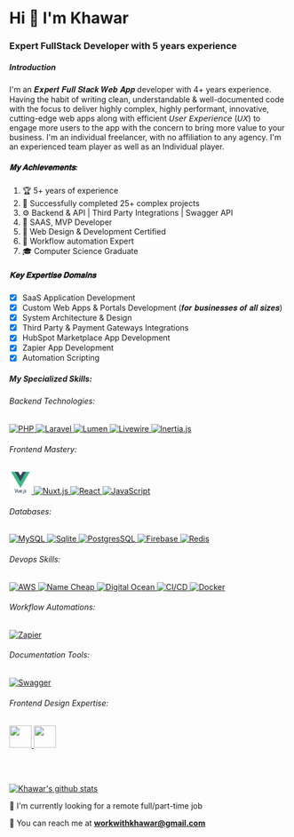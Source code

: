 <h1>Hi 👋 I'm Khawar</h1>
<h3>Expert FullStack Developer with 5 years experience</h3>

##### Introduction
I'm an 𝑬𝒙𝒑𝒆𝒓𝒕 𝑭𝒖𝒍𝒍 𝑺𝒕𝒂𝒄𝒌 𝑾𝒆𝒃 𝑨𝒑𝒑 developer with 4+ years experience. Having the habit of writing clean, understandable & well-documented code with the focus to deliver highly complex, highly performant, innovative, cutting-edge web apps along with efficient 𝘜𝘴𝘦𝘳 𝘌𝘹𝘱𝘦𝘳𝘪𝘦𝘯𝘤𝘦 (𝘜𝘟) to engage more users to the app with the concern to bring more value to your business. I'm an individual freelancer, with no affiliation to any agency. I'm an experienced team player as well as an Individual player.
</br>

##### 𝐌𝐲 𝐀𝐜𝐡𝐢𝐞𝐯𝐞𝐦𝐞𝐧𝐭𝐬:
1. 🏆 5+ years of experience
2. 💯 Successfully completed 25+ complex projects
3. ⚙️ Backend & API | Third Party Integrations | Swagger API
4. 🚀 SAAS, MVP Developer
5. 🧾 Web Design & Development Certified
6. 🦾 Workflow automation Expert
7. 🎓 Computer Science Graduate

##### 𝐊𝐞𝐲 𝐄𝐱𝐩𝐞𝐫𝐭𝐢𝐬𝐞 𝐃𝐨𝐦𝐚𝐢𝐧𝐬
- [x] SaaS Application Development
- [x] Custom Web Apps & Portals Development (𝒇𝒐𝒓 𝒃𝒖𝒔𝒊𝒏𝒆𝒔𝒔𝒆𝒔 𝒐𝒇 𝒂𝒍𝒍 𝒔𝒊𝒛𝒆𝒔)
- [x] System Architecture & Design
- [x] Third Party & Payment Gateways Integrations
- [x] HubSpot Marketplace App Development
- [x] Zapier App Development
- [x] Automation Scripting

##### My Specialized Skills:

###### Backend Technologies:
<p>
  <a href="https://www.php.net" title="PHP" target="_blank" rel="noreferrer"> 
    <img src="https://upload.wikimedia.org/wikipedia/commons/thumb/2/27/PHP-logo.svg/182px-PHP-logo.svg.png" alt="PHP" width="60" height="40"/>
  </a>
  <a href="https://laravel.com/" title="Laravel" target="_blank" rel="noreferrer"> 
    <img src="https://upload.wikimedia.org/wikipedia/commons/thumb/9/9a/Laravel.svg/1969px-Laravel.svg.png" alt="Laravel" width="40" height="40"/>
  </a>

  <a href="https://lumen.laravel.com" title="Lumen" target="_blank" rel="noreferrer"> 
    <img src="https://static.cdnlogo.com/logos/l/41/lumen.svg" alt="Lumen" width="50" height="50"/>
  </a>

  <a href="https://laravel-livewire.com" title="Livewire" target="_blank" rel="noreferrer"> 
    <img src="https://laravel-livewire.com/img/underwater_jelly.svg" alt="Livewire" width="40" height="40"/>
  </a>

  <a href="https://inertiajs.com" title="Inertia.js" target="_blank" rel="noreferrer">
    <img src="https://avatars.githubusercontent.com/u/47703742" alt="Inertia.js" width="40" height="40"/>
  </a>
</p>

###### Frontend Mastery:
<p>
  <a href="https://vuejs.org/" title="Vue.js" target="_blank" rel="noreferrer">
    <img src="https://raw.githubusercontent.com/devicons/devicon/master/icons/vuejs/vuejs-original-wordmark.svg" alt="Vue.js" width="40" height="40"/>
  </a>

  <a href="https://nuxtjs.org/" title="Nuxt" target="_blank" rel="noreferrer">
    <img src="https://cdn.jsdelivr.net/gh/devicons/devicon/icons/nuxtjs/nuxtjs-original.svg" alt="Nuxt.js" width="40" height="40"/>
  </a>

  <a href="https://react.dev" title="React" target="_blank" rel="noreferrer">
    <img src="https://upload.wikimedia.org/wikipedia/commons/a/a7/React-icon.svg" alt="React" width="40" height="40"/>
  </a>

  <a href="https://developer.mozilla.org/en-US/docs/Web/JavaScript" title="JavaScript" target="_blank" rel="noreferrer">
    <img src="https://www.svgrepo.com/show/445914/node-js.svg" alt="JavaScript" width="40" height="40"/>
  </a>
</p>

###### Databases:
<p>
  <a href="https://www.mysql.com" title="Mysql" target="_blank" rel="noreferrer">
    <img src="https://cdn.jsdelivr.net/gh/devicons/devicon/icons/mysql/mysql-original.svg" alt="MySQL" width="40" height="40"/>
  </a>

  <a href="https://sqlite.org" title="Sqlite" target="_blank" rel="noreferrer">
    <img src="https://e7.pngegg.com/pngimages/759/621/png-clipart-sqlite-database-android-computer-software-application-software-android-angle-data-thumbnail.png" alt="Sqlite" width="50" height="50"/>
  </a>

  <a href="https://www.postgresql.org" title="PostgresSQL" target="_blank" rel="noreferrer">
    <img src="https://cdn.iconscout.com/icon/free/png-256/free-postgresql-logo-icon-download-in-svg-png-gif-file-formats--programming-langugae-freebies-pack-logos-icons-1175119.png" alt="PostgresSQL" width="45" height="45"/>
  </a>

  <a href="https://firebase.google.com" title="Firebase" target="_blank" rel="noreferrer">
    <img src="https://www.nichetechsolutions.com/public/images/service/x170981713642.png.pagespeed.ic.e0U65KWHz3.png" alt="Firebase" width="70" height="55"/>
  </a>
  
  <a href="https://redis.io" title="Redis" target="_blank" rel="noreferrer">
    <img src="https://cdn4.iconfinder.com/data/icons/redis-2/1451/Untitled-2-512.png" alt="Redis" width="40" height="40"/>
  </a>
</p>

###### Devops Skills:
<p>
  <a href="https://aws.amazon.com/" title="AWS" target="_blank" rel="noreferrer"> 
    <img src="https://logos-world.net/wp-content/uploads/2021/08/Amazon-Web-Services-AWS-Logo-700x394.png" alt="AWS" width="60" height="40"/>
  </a>

  <a href="https://www.namecheap.com" title="Name Cheap" target="_blank" rel="noreferrer"> 
    <img src="https://www.logo.wine/a/logo/Namecheap/Namecheap-Logo.wine.svg" alt="Name Cheap" width="120" height="40"/>
  </a>

  <a href="https://www.digitalocean.com" title="Digital Ocean" target="_blank" rel="noreferrer"> 
    <img src="https://static.cdnlogo.com/logos/d/54/digitalocean.svg" alt="Digital Ocean" width="100" height="40"/>
  </a>


  <a href="https://en.wikipedia.org/wiki/CI/CD" title="CI/CD" target="_blank" rel="noreferrer"> 
    <img src="https://encrypted-tbn0.gstatic.com/images?q=tbn:ANd9GcQlIS2FrlPbzLXVkm6-SydvjlM5-d8vrJgikg&s" alt="CI/CD" width="80" height="40"/>
  </a>
  
  <a href="https://www.docker.com" title="Docker" target="_blank" rel="noreferrer"> 
    <img src="https://cdn.icon-icons.com/icons2/2415/PNG/512/docker_original_logo_icon_146556.png" alt="Docker" width="60" height="50"/>
  </a>
</p>

###### Workflow Automations:
<p>
  <a href="https://zapier.com" title="Zapier" target="_blank" rel="noreferrer"> 
     <img src="https://res.cloudinary.com/zapier-media/image/upload/v1666030611/Contact%20Sales/logo_ptzjx8.png" alt="Zapier" width="45" height="45" /> 
  </a>
</p>

###### Documentation Tools:
<p>
  <a href="https://swagger.io/" title="Swagger" target="_blank" rel="noreferrer"> 
     <img src="https://avatars.githubusercontent.com/u/7658037?s=200&v=4" alt="Swagger" width="40" height="40" /> 
  </a>
</p>

###### Frontend Design Expertise:
<p>
  <a href="https://getbootstrap.com/" title="Bootstrap" target="_blank" rel="noreferrer"> 
   <img src="https://cdn.jsdelivr.net/gh/devicons/devicon/icons/bootstrap/bootstrap-original.svg" width="40" height="40" /> 
  </a>

  <a href="https://jquery.com/" title="JQuery" target="_blank" rel="noreferrer"> 
    <img src="https://cdn.jsdelivr.net/gh/devicons/devicon/icons/jquery/jquery-original.svg" width="40" height="40"/>
  </a>
</p>

</br></br>


[![Khawar's github stats](https://github-readme-stats.vercel.app/api?username=M-khawar&count_private=true&show_icons=true&hide=stars)](https://github.com/M-khawar)


<p>🔭 I'm currently looking for a remote full/part-time job</b></p>

<p>📧 You can reach me at <a href="mailto:workwithkhawar@gmail.com"><b>workwithkhawar@gmail.com</b></a></p>

